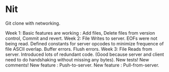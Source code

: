 Nit
===

Git clone with networking.

Week 1: Basic features are working : Add files, Delete files from version control, Commit and revert.
Week 2: File Writes to server.
	EOFs were not being read.
	Defined constants for server opcodes to minimize frequence of file ASCII overlap.
	Buffer errors.
	Flush errors.
Week 3: File Reads from server. 
	Introduced lots of redundant code. (Good because server and client need to
    do handshaking without missing any bytes).
    New tests!
    New comments!
    New feature : Push-to-server.
    New feature : Pull-from-server.

